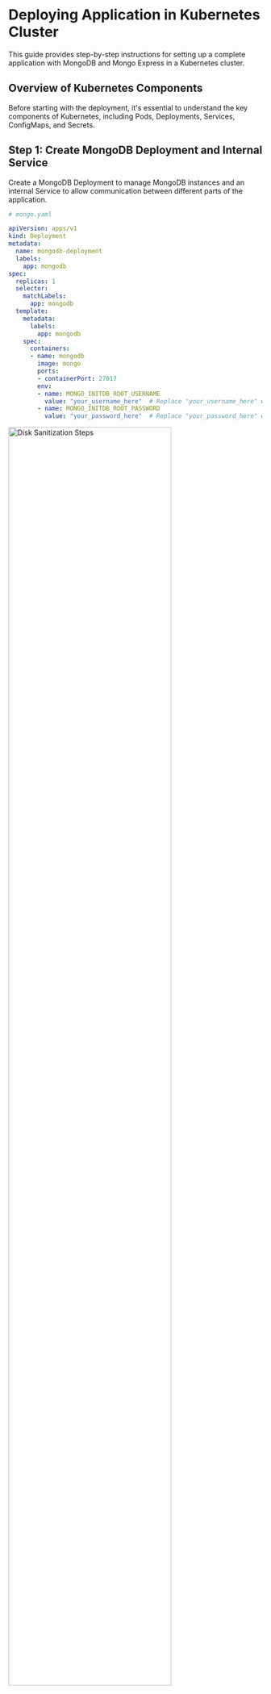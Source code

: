 # Deploying Application in Kubernetes Cluster

This guide provides step-by-step instructions for setting up a complete application with MongoDB and Mongo Express in a Kubernetes cluster.

## Overview of Kubernetes Components

Before starting with the deployment, it's essential to understand the key components of Kubernetes, including Pods, Deployments, Services, ConfigMaps, and Secrets.

## Step 1: Create MongoDB Deployment and Internal Service

Create a MongoDB Deployment to manage MongoDB instances and an internal Service to allow communication between different parts of the application.

```yaml
# mongo.yaml

apiVersion: apps/v1
kind: Deployment
metadata:
  name: mongodb-deployment
  labels:
    app: mongodb
spec:
  replicas: 1
  selector:
    matchLabels:
      app: mongodb
  template:
    metadata:
      labels:
        app: mongodb
    spec:
      containers:
      - name: mongodb
        image: mongo
        ports:
        - containerPort: 27017
        env:
        - name: MONGO_INITDB_ROOT_USERNAME
          value: "your_username_here"  # Replace "your_username_here" with your desired username
        - name: MONGO_INITDB_ROOT_PASSWORD
          value: "your_password_here"  # Replace "your_password_here" with your desired password

```

<img src="https://i.imgur.com/AbwbEm5.png" height="80%" width="80%" alt="Disk Sanitization Steps"/>

<img src="https://i.imgur.com/NmmXkQB.png" height="80%" width="80%" alt="Disk Sanitization Steps"/>


## Step 2: Create Secret Configuration

Create a Secret to store sensitive information like database credentials.

```sh
% echo -n 'username' | base64
% echo -n 'password' | base64
```

```yaml
# mongo-secret.yaml

apiVersion: v1
kind: Secret
metadata:
  name: mongodb-secret
type: Opaque
data:
  mongo-root-username: dXNlcm5hbWU=
  mongo-root-password: cGFzc3dvcmQ=
```

<img src="https://i.imgur.com/ZeWwEXR.png" height="80%" width="80%" alt="Disk Sanitization Steps"/>


**- Apply the secret configuration:**

```bash
% kubectl apply -f mongo-secret.yaml
```

**- Update the MongoDB Deployment with the secret configuration.**

Apply the changes:

```bash
% kubectl apply -f mongo.yaml
```

<img src="https://i.imgur.com/PWwqrjL.png" height="80%" width="80%" alt="Disk Sanitization Steps"/>


## Step 3: Create MongoDB External Service

Create an external Service to expose MongoDB externally.

**- Combine Deployment and Service configurations in a single file:**

```yaml
# mongo.yaml

apiVersion: apps/v1
kind: Deployment
metadata:
  name: mongodb-deployment
  labels:
    app: mongodb
spec:
  replicas: 1
  selector:
    matchLabels:
      app: mongodb
  template:
    metadata:
      labels:
        app: mongodb
    spec:
      containers:
      - name: mongodb
        image: mongo
        ports:
        - containerPort: 27017
        env:
        - name: MONGO_INITDB_ROOT_USERNAME
          valueFrom:
            secretKeyRef:
              name: mongodb-secret
              key: mongo-root-username
        - name: MONGO_INITDB_ROOT_PASSWORD
          valueFrom:
            secretKeyRef:
              name: mongodb-secret
              key: mongo-root-password
---
apiVersion: v1
kind: Service
metadata:
  name: mongodb-service
spec:
  selector:
    app: mongodb
  ports:
  - protocol: TCP
    port: 27017
    targetPort: 27017
```

<img src="https://i.imgur.com/4nbxGSo.png" height="80%" width="80%" alt="Disk Sanitization Steps"/>

---

Apply the changes:

```bash
% kubectl apply -f mongo.yaml
```

<img src="https://i.imgur.com/fbMwSHd.png" height="80%" width="80%" alt="Disk Sanitization Steps"/>


## Step 4: Create Mongo Express Deployment, Service, and ConfigMap

**- Create a ConfigMap to store MongoDB connection details and configure Mongo Express.**

```yaml
# mongo-configmap.yaml

apiVersion: v1
kind: ConfigMap
metadata:
  name: mongodb-configmap
data:
  database_url: mongodb-service
```


<img src="https://i.imgur.com/bvtuIYZ.png" height="80%" width="80%" alt="Disk Sanitization Steps"/>

---

**- Create a Mongo Express Deployment:**

```yaml
# mongo-express.yaml

apiVersion: apps/v1
kind: Deployment
metadata:
  name: mongo-express
  labels:
    app: mongo-express
spec:
  replicas: 1
  selector:
    matchLabels:
      app: mongo-express
  template:
    metadata:
      labels:
        app: mongo-express
    spec:
      containers:
      - name: mongo-express
        image: mongo-express
        ports:
        - containerPort: 8081
        env:
        - name: ME_CONFIG_MONGODB_ADMINUSERNAME
          valueFrom:
            secretKeyRef:
              name: mongodb-secret
              key: mongo-root-username
        - name: ME_CONFIG_MONGODB_ADMINPASSWORD
          valueFrom:
            secretKeyRef:
              name: mongodb-secret
              key: mongo-root-password
        - name: ME_CONFIG_MONGODB_SERVER
          valueFrom:
            configMapKeyRef:
              name: mongodb-configmap
              key: database_url
```

<img src="https://i.imgur.com/7c7ZGa2.png" height="80%" width="80%" alt="Disk Sanitization Steps"/>

---

<img src="https://i.imgur.com/sip34Me.png" height="80%" width="80%" alt="Disk Sanitization Steps"/>

---

<img src="https://i.imgur.com/nsIJe2X.png" height="80%" width="80%" alt="Disk Sanitization Steps"/>


---

**- Apply the ConfigMap and Mongo Express Deployment:**

```bash
% kubectl apply -f mongo-express.yaml
```
## Step 5: Access the external service:

```bash
% minikube service mongo-express-service
```

<img src="https://i.imgur.com/LF1BZnU.png" height="80%" width="80%" alt="Disk Sanitization Steps"/>

---
